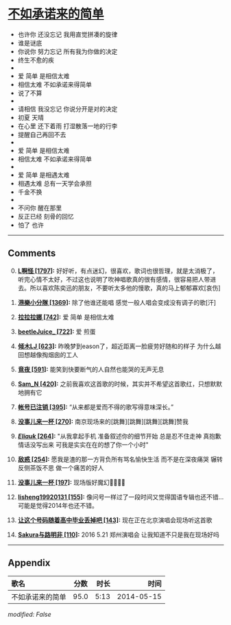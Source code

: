 # [不如承诺来的简单](https://music.163.com/song?id=28563311)

* 也许你  还没忘记  我用直觉拼凑的旋律
* 谁是谜底
* 你说你  努力忘记  所有我为你做的决定
* 终生不愈的疾
* 
* 爱  简单  是相信太难
* 相信太难  不如承诺来得简单
* 说了不算
* 
* 请相信  我没忘记  你说分开是对的决定
* 初夏  天晴
* 在心里  还下着雨  打湿散落一地的行李
* 提醒自己再回不去
* 
* 爱  简单  是相信太难
* 相信太难  不如承诺来得简单
* 
* 爱  简单  是相遇太难
* 相遇太难  总有一天学会承担
* 千金不换
* 
* 不问你  醒在那里
* 反正已经  刻骨的回忆
* 怕了  也许


---

## Comments
0. **[L啊怪 \[1797\]](https://music.163.com/#/user/home?id=55552009):** 好好听，有点迷幻，很喜欢，歌词也很哲理，就是太消极了，听完心情不太好，不过这也说明了吹神唱歌真的很有感情，很容易把人带进去。所以喜欢陈奕迅的朋友，不要听太多他的慢歌，真的马上郁郁寡欢[哀伤]

1. **[港樂小分隊 \[1369\]](https://music.163.com/#/user/home?id=47134209):** 除了他谁还能唱 感觉一般人唱会变成没有调子的歌[汗]

2. **[拉拉拉娜 \[742\]](https://music.163.com/#/user/home?id=19161713):** 爱 简单 是相信太难

3. **[beetleJuice_ \[722\]](https://music.163.com/#/user/home?id=63019673):** 爱  煎蛋

4. **[倾木LJ \[623\]](https://music.163.com/#/user/home?id=60017287):** 昨晚梦到eason了，超近距离一脸疲劳好随和的样子   为什么越回想越像掏烟囱的工人

5. **[竟夜 \[591\]](https://music.163.com/#/user/home?id=299331376):** 能笑到快要断气的人自然也能哭的无声无息

6. **[Sam_N \[420\]](https://music.163.com/#/user/home?id=16579449):** 之前我喜欢这首歌的时候，其实并不希望这首歌红，只想默默地拥有它

7. **[帐号已注销 \[395\]](https://music.163.com/#/user/home?id=88242115):** “从来都是爱而不得的歌写得意味深长。”

8. **[没事儿来一杯 \[270\]](https://music.163.com/#/user/home?id=57834807):** 南京现场来的[跳舞][跳舞][跳舞][跳舞]赞我

9. **[_Eliauk_ \[264\]](https://music.163.com/#/user/home?id=305103083):** "从我拿起手机  准备叙述你的细节开始  总是忍不住走神  真抱歉  情话没写出来  可我是实实在在的想了你一个小时" ​​​

10. **[敌惑 \[254\]](https://music.163.com/#/user/home?id=430277003):** 愿我是渣的那一方背负所有骂名愉快生活 而不是在深夜痛哭 辗转反侧茶饭不思 做一个痛苦的好人

11. **[没事儿来一杯 \[197\]](https://music.163.com/#/user/home?id=57834807):** 现场版好魔幻💆💆💆💆

12. **[lisheng19920131 \[155\]](https://music.163.com/#/user/home?id=35197410):** 像问号一样过了一段时间又觉得国语专辑也还不错...可能是觉得2014年也还不错。

13. **[让这个号码随着高中毕业丢掉吧 \[143\]](https://music.163.com/#/user/home?id=101856392):** 现在正在北京演唱会现场听这首歌

14. **[Sakura与路明非 \[110\]](https://music.163.com/#/user/home?id=88099430):** 2016  5.21  郑州演唱会 让我知道不只是我在现场好吗



---

## Appendix

|歌名|分数|时长|时间|
|:---|:---:|---:|---:|
|不如承诺来的简单|95.0|5:13|2014-05-15

*modified: False*
